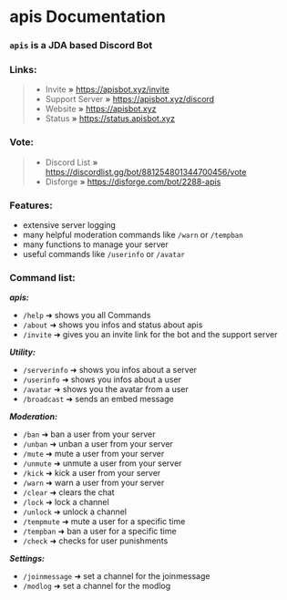 # apis Documentation

### `apis` is a JDA based Discord Bot

### Links:
> - Invite **»** https://apisbot.xyz/invite
> - Support Server **»** https://apisbot.xyz/discord
> - Website **»** https://apisbot.xyz
> - Status **»** https://status.apisbot.xyz 

### Vote:
> - Discord List **»** https://discordlist.gg/bot/881254801344700456/vote
> - Disforge **»** https://disforge.com/bot/2288-apis

### Features:
- extensive server logging 
- many helpful moderation commands like `/warn` or `/tempban`
- many functions to manage your server 
- useful commands like `/userinfo` or `/avatar`

### Command list:
***apis:***
- `/help` ➜ shows you all Commands 
- `/about` ➜ shows you infos and status about apis
- `/invite` ➜ gives you an invite link for the bot and the support server

***Utility:***
- `/serverinfo` ➜ shows you infos about a server
- `/userinfo` ➜ shows you infos about a user
- `/avatar` ➜ shows you the avatar from a user
- `/broadcast` ➜ sends an embed message

***Moderation:***
- `/ban` ➜ ban a user from your server
- `/unban` ➜ unban a user from your server
- `/mute` ➜ mute a user from your server
- `/unmute` ➜ unmute a user from your server
- `/kick` ➜ kick a user from your server
- `/warn` ➜ warn a user from your server
- `/clear` ➜ clears the chat
- `/lock` ➜ lock a channel
- `/unlock` ➜ unlock a channel
- `/tempmute` ➜ mute a user for a specific time
- `/tempban` ➜ ban a user for a specific time
- `/check` ➜ checks for user punishments

***Settings:***
- `/joinmessage` ➜ set a channel for the joinmessage
- `/modlog` ➜ set a channel for the modlog
